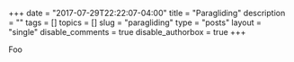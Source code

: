 +++
date        = "2017-07-29T22:22:07-04:00"
title       = "Paragliding"
description = ""
tags        = []
topics      = []
slug        = "paragliding"
type        = "posts"
layout      = "single"
disable_comments = true
disable_authorbox = true
+++

Foo

